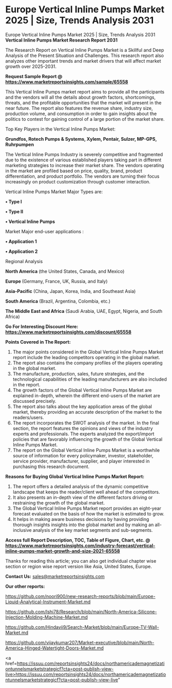 # Europe Vertical Inline Pumps Market 2025 | Size, Trends Analysis 2031
Europe Vertical Inline Pumps Market 2025 | Size, Trends Analysis 2031
<strong>Vertical Inline Pumps Market Research Report 2031</strong>

The Research Report on Vertical Inline Pumps Market is a Skillful and Deep Analysis of the Present Situation and Challenges. This research report also analyzes other important trends and market drivers that will affect market growth over 2025-2031.

<strong>Request Sample Report @ <a href=https://www.marketreportsinsights.com/sample/65558>https://www.marketreportsinsights.com/sample/65558</a></strong>

This Vertical Inline Pumps market report aims to provide all the participants and the vendors will all the details about growth factors, shortcomings, threats, and the profitable opportunities that the market will present in the near future. The report also features the revenue share, industry size, production volume, and consumption in order to gain insights about the politics to contest for gaining control of a large portion of the market share.

Top Key Players in the Vertical Inline Pumps Market:

<strong>Grundfos, Rotech Pumps & Systems, Xylem, Pentair, Sulzer, MP-GPS, Ruhrpumpen</strong>

The Vertical Inline Pumps Industry is severely competitive and fragmented due to the existence of various established players taking part in different marketing strategies to increase their market share. The vendors operating in the market are profiled based on price, quality, brand, product differentiation, and product portfolio. The vendors are turning their focus increasingly on product customization through customer interaction.

Vertical Inline Pumps Market Major Types are:

<strong>• Type I

• Type II

• Vertical Inline Pumps</strong>

Market Major end-user applications :

<strong>• Application 1

• Application 2</strong>

Regional Analysis

</u><strong><b>North America</b></strong> (the United States, Canada, and Mexico)

<strong><b>Europe </b></strong>(Germany, France, UK, Russia, and Italy)

<strong><b>Asia-Pacific</b></strong> (China, Japan, Korea, India, and Southeast Asia)

<strong><b>South America</b></strong> (Brazil, Argentina, Colombia, etc.)

<strong><b>The Middle East and Africa</b></strong> (Saudi Arabia, UAE, Egypt, Nigeria, and South Africa)

<strong>Go For Interesting Discount Here: <a href=https://www.marketreportsinsights.com/discount/65558>https://www.marketreportsinsights.com/discount/65558</a></strong>

<strong>Points Covered in The Report:</strong>
<ol>
  <li>The major points considered in the Global Vertical Inline Pumps Market report include the leading competitors operating in the global market.</li>
  <li>The report also contains the company profiles of the players operating in the global market.</li>
  <li>The manufacture, production, sales, future strategies, and the technological capabilities of the leading manufacturers are also included in the report.</li>
  <li>The growth factors of the Global Vertical Inline Pumps Market are explained in-depth, wherein the different end-users of the market are discussed precisely.</li>
  <li>The report also talks about the key application areas of the global market, thereby providing an accurate description of the market to the readers/users.</li>
  <li>The report incorporates the SWOT analysis of the market. In the final section, the report features the opinions and views of the industry experts and professionals. The experts analyzed the export/import policies that are favorably influencing the growth of the Global Vertical Inline Pumps Market.</li>
  <li>The report on the Global Vertical Inline Pumps Market is a worthwhile source of information for every policymaker, investor, stakeholder, service provider, manufacturer, supplier, and player interested in purchasing this research document.</li>
</ol>
<strong>Reasons for Buying Global Vertical Inline Pumps Market Report:</strong>

<ol>
  <li>The report offers a detailed analysis of the dynamic competitive landscape that keeps the reader/client well ahead of the competitors.</li>
  <li>It also presents an in-depth view of the different factors driving or restraining the growth of the global market.</li>
  <li>The Global Vertical Inline Pumps Market report provides an eight-year forecast evaluated on the basis of how the market is estimated to grow.</li>
  <li>It helps in making aware business decisions by having providing thorough insights insights into the global market and by making an all-inclusive analysis of the key market segments and sub-segments.</li>
</ol>
<strong>Access full Report Description, TOC, Table of Figure, Chart, etc. @ <a href=https://www.marketreportsinsights.com/industry-forecast/vertical-inline-pumps-market-growth-and-size-2021-65558>https://www.marketreportsinsights.com/industry-forecast/vertical-inline-pumps-market-growth-and-size-2021-65558</a></strong>


Thanks for reading this article; you can also get individual chapter wise section or region wise report version like Asia, United States, Europe.

<strong>Contact Us:</strong>
sales@marketreportsinsights.com

<strong>Our other reports:</strong>

<a href=https://github.com/noori900/new-research-reports/blob/main/Europe-Liquid-Analytical-Instrument-Market.md>https://github.com/noori900/new-research-reports/blob/main/Europe-Liquid-Analytical-Instrument-Market.md</a>

<a href=https://github.com/Ishi78/Research/blob/main/North-America-Silicone-Injection-Molding-Machine-Market.md>https://github.com/Ishi78/Research/blob/main/North-America-Silicone-Injection-Molding-Machine-Market.md</a>

<a href=https://github.com/Hindavii9/Search-Market/blob/main/Europe-TV-Wall-Market.md>https://github.com/Hindavii9/Search-Market/blob/main/Europe-TV-Wall-Market.md</a>

<a href=https://github.com/vijaykumar207/Market-executive/blob/main/North-America-Hinged-Watertight-Doors-Market.md>https://github.com/vijaykumar207/Market-executive/blob/main/North-America-Hinged-Watertight-Doors-Market.md</a>

<a href=https://issuu.com/reportsinsights24/docs/northamericademagnetizationtunnelsmarketstrategicf?cta=post-publish-view-live>https://issuu.com/reportsinsights24/docs/northamericademagnetizationtunnelsmarketstrategicf?cta=post-publish-view-live</a>"
